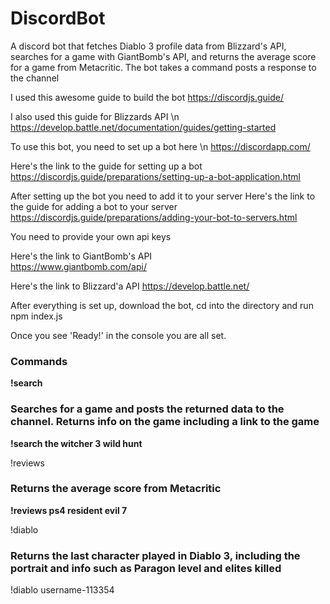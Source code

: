 # DiscordBot
A discord bot that fetches Diablo 3 profile data from Blizzard's API, searches for a game with GiantBomb's API, and returns the average score for a game from Metacritic.
The bot takes a command posts a response to the channel

I used this awesome guide to build the bot 
https://discordjs.guide/

I also used this guide for Blizzards API \n
https://develop.battle.net/documentation/guides/getting-started

To use this bot, you need to set up a bot here \n
https://discordapp.com/

Here's the link to the guide for setting up a bot
https://discordjs.guide/preparations/setting-up-a-bot-application.html 

After setting up the bot you need to add it to your server 
Here's the link to the guide for adding a bot to your server
https://discordjs.guide/preparations/adding-your-bot-to-servers.html

You need to provide your own api keys

Here's the link to GiantBomb's API  
https://www.giantbomb.com/api/

Here's the link to Blizzard'a API 
https://develop.battle.net/

After everything is set up, download the bot, cd into the directory and run 
npm index.js

Once you see 'Ready!' in the console you are all set.

### Commands 

__!search <game>__ 

### Searches for a game and posts the returned data to the channel. Returns info on the game including a link to the game

__!search the witcher 3 wild hunt__ 


!reviews <platform> <game> 

### Returns the average score from Metacritic

__!reviews ps4 resident evil 7__ 


!diablo <Battletag> 

### Returns the last character played in Diablo 3, including the portrait and info such as Paragon level and elites killed

!diablo username-113354
